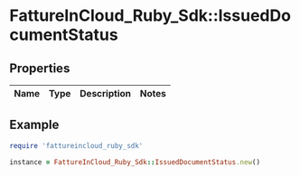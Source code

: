 # FattureInCloud_Ruby_Sdk::IssuedDocumentStatus

## Properties

| Name | Type | Description | Notes |
| ---- | ---- | ----------- | ----- |

## Example

```ruby
require 'fattureincloud_ruby_sdk'

instance = FattureInCloud_Ruby_Sdk::IssuedDocumentStatus.new()
```

